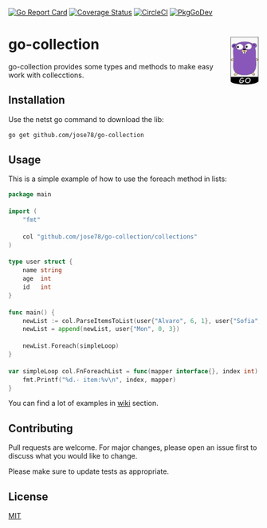 [![Go Report Card](https://goreportcard.com/badge/github.com/jose78/go-collection)](https://goreportcard.com/report/github.com/jose78/go-collection)
[![Coverage Status](https://coveralls.io/repos/github/jose78/go-collection/badge.svg?branch=master)](https://coveralls.io/github/jose78/go-collection?branch=master)
[![CircleCI](https://circleci.com/gh/jose78/go-collection.svg?style=shield)](https://circleci.com/gh/jose78/go-collection)
[![PkgGoDev](https://pkg.go.dev/badge/github.com/jose78/go-collection)](https://pkg.go.dev/github.com/jose78/go-collection)

# go-collection <img align="right" width="60" height="100" src="resources/gopher.jpg">

go-collection provides some types and methods to make easy work with collecctions. 

## Installation

Use the netst go command to download the lib:

```bash
go get github.com/jose78/go-collection
```

## Usage
This is a simple example of how to use the foreach method in lists: 
```go
package main

import (
	"fmt"

	col "github.com/jose78/go-collection/collections"
)

type user struct {
	name string
	age  int
	id   int
}

func main() {
	newList := col.ParseItemsToList(user{"Alvaro", 6, 1}, user{"Sofia", 3, 2})
	newList = append(newList, user{"Mon", 0, 3})

	newList.Foreach(simpleLoop)
}

var simpleLoop col.FnForeachList = func(mapper interface{}, index int) {
	fmt.Printf("%d.- item:%v\n", index, mapper)
}
```

You can find a lot of examples in [wiki](https://github.com/jose78/go-collection/wiki) section.

## Contributing
Pull requests are welcome. For major changes, please open an issue first to discuss what you would like to change.

Please make sure to update tests as appropriate.

## License
[MIT](https://choosealicense.com/licenses/mit/)
